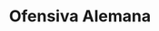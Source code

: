 ﻿---
title: "Ofensiva Alemana"
permalink: periodes_353.html
layout: periode
dataInici: 1941-10-02
dataFi: 1941-12-05
sidebar: periodes
pares:
  - 352:
    title: "Batalla de Moscú"
    dataInici: "(1941-10-02)"
    dataFi: "(1942-01-07)"

fills:
jocsPrincipals:
  - title: "Battle for Moscow"
    bggId: 49276

  - title: "Battle for Moscow (first edition)"
    bggId: 6544
    dataInici: 
    dataFi: 

jocsEscenaris:
jocsEpoca:
jocsEpocaEscenaris:
---
